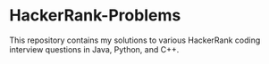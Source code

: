 # HackerRank-Problems
This repository contains my solutions to various HackerRank coding interview questions in Java, Python, and C++.
